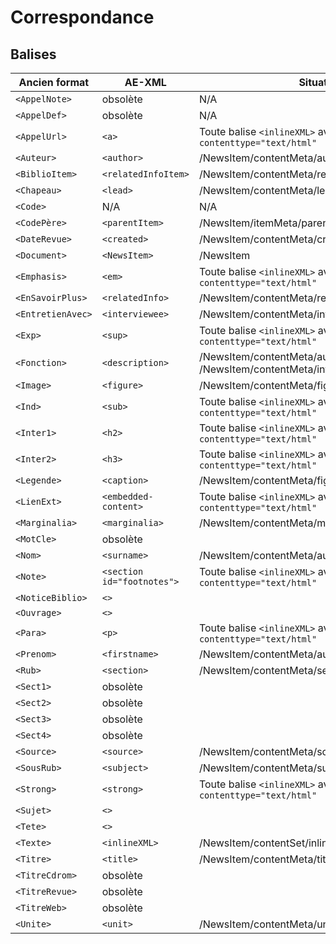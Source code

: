 # Correspondance

## Balises

Ancien format | AE-XML | Situation |  HTML5 
-|-|-|-
`<AppelNote>`|obsolète|N/A|
`<AppelDef>`|obsolète|N/A| 
`<AppelUrl>`|`<a>`|Toute balise `<inlineXML>` avec `contenttype="text/html"`|[Oui](https://developer.mozilla.org/fr/docs/Web/HTML/Element/a)
`<Auteur>`|`<author>`|/NewsItem/contentMeta/author|Non
`<BiblioItem>`|`<relatedInfoItem>`|/NewsItem/contentMeta/relatedInfo/relatedInfoItem|Non
`<Chapeau>`|`<lead>`|/NewsItem/contentMeta/lead|Non
`<Code>`|N/A|N/A|Non
`<CodePère>`|`<parentItem>`|/NewsItem/itemMeta/parentItem|Non
`<DateRevue>`|`<created>`|/NewsItem/contentMeta/created|Non
`<Document>`|`<NewsItem>`|/NewsItem|Non
`<Emphasis>`|`<em>`|Toute balise `<inlineXML>` avec `contenttype="text/html"`|[Oui](https://developer.mozilla.org/fr/docs/Web/HTML/Element/em)
`<EnSavoirPlus>`|`<relatedInfo>`|/NewsItem/contentMeta/relatedInfo|Non
`<EntretienAvec>`|`<interviewee>`|/NewsItem/contentMeta/interviewee|Non
`<Exp>`|`<sup>`|Toute balise `<inlineXML>` avec `contenttype="text/html"`|[Oui](https://developer.mozilla.org/fr/docs/Web/HTML/Element/sup)
`<Fonction>`|`<description>`|/NewsItem/contentMeta/author/description ou /NewsItem/contentMeta/interviewee/description|Non
`<Image>`|`<figure>`|/NewsItem/contentMeta/figure|Non
`<Ind>`|`<sub>`|Toute balise `<inlineXML>` avec `contenttype="text/html"`|[Oui](https://developer.mozilla.org/fr/docs/Web/HTML/Element/sub)
`<Inter1>`|`<h2>`|Toute balise `<inlineXML>` avec `contenttype="text/html"`|[Oui](https://developer.mozilla.org/fr/docs/Web/HTML/Element/Heading_Elements)
`<Inter2>`|`<h3>`|Toute balise `<inlineXML>` avec `contenttype="text/html"`|[Oui](https://developer.mozilla.org/fr/docs/Web/HTML/Element/Heading_Elements)
`<Legende>`|`<caption>`|/NewsItem/contentMeta/figure/caption|Non
`<LienExt>`|`<embedded-content>`|Toute balise `<inlineXML>` avec `contenttype="text/html"`|Non
`<Marginalia>`|`<marginalia>`|/NewsItem/contentMeta/marginalia|Non
`<MotCle>`|obsolète||
`<Nom>`|`<surname>`|/NewsItem/contentMeta/author/surname|Non
`<Note>`|`<section id="footnotes">`|Toute balise `<inlineXML>` avec `contenttype="text/html"`|Oui
`<NoticeBiblio>`|`<>`||Non
`<Ouvrage>`|`<>`||
`<Para>`|`<p>`|Toute balise `<inlineXML>` avec `contenttype="text/html"`|[Oui](https://developer.mozilla.org/fr/docs/Web/HTML/Element/p)
`<Prenom>`|`<firstname>`|/NewsItem/contentMeta/author/firstname|Non
`<Rub>`|`<section>`|/NewsItem/contentMeta/section|Non
`<Sect1>`|obsolète||Non
`<Sect2>`|obsolète||Non
`<Sect3>`|obsolète||Non
`<Sect4>`|obsolète||Non
`<Source>`|`<source>`|/NewsItem/contentMeta/source|Non
`<SousRub>`|`<subject>`|/NewsItem/contentMeta/subject|Non
`<Strong>`|`<strong>`|Toute balise `<inlineXML>` avec `contenttype="text/html"`|[Oui](https://developer.mozilla.org/fr/docs/Web/HTML/Element/strong)
`<Sujet>`|`<>`||Non
`<Tete>`|`<>`||Non
`<Texte>`|`<inlineXML>`|/NewsItem/contentSet/inlineXML|Non
`<Titre>`|`<title>`|/NewsItem/contentMeta/title|Non
`<TitreCdrom>`|obsolète||Non
`<TitreRevue>`|obsolète||Non
`<TitreWeb>`|obsolète||Non
`<Unite>`|`<unit>`|/NewsItem/contentMeta/unit|Non


